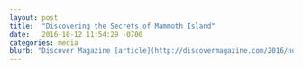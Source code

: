 ```yaml
---
layout: post
title:  "Discovering the Secrets of Mammoth Island"
date:   2016-10-12 11:54:29 -0700
categories: media
blurb: "Discover Magazine [article](http://discovermagazine.com/2016/nov/mammoth-island) about the causes and timing of woolly mammoth extinction on St. Paul Island."
---
```

